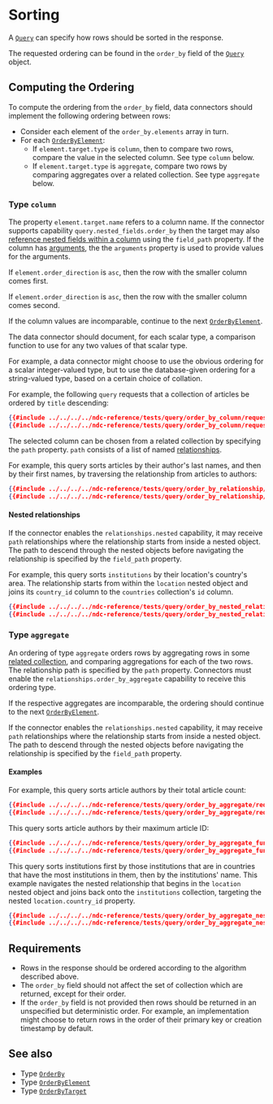 # Sorting

A [`Query`](../../reference/types.md#query) can specify how rows should be sorted in the response.

The requested ordering can be found in the `order_by` field of the [`Query`](../../reference/types.md#query) object.

## Computing the Ordering

To compute the ordering from the `order_by` field, data connectors should implement the following ordering between rows:

- Consider each element of the `order_by.elements` array in turn.
- For each [`OrderByElement`](../../reference/types.md#orderbyelement):
  - If `element.target.type` is `column`, then to compare two rows, compare the value in the selected column. See type `column` below.
  - If `element.target.type` is `aggregate`, compare two rows by comparing aggregates over a related collection. See type `aggregate` below.

### Type `column`

The property `element.target.name` refers to a column name.
If the connector supports capability `query.nested_fields.order_by` then the target may also [reference nested fields within a column](./filtering.md#referencing-nested-fields-within-columns) using the `field_path` property. If the column has [arguments](./arguments.html#field-arguments), the the `arguments` property is used to provide values for the arguments.

If `element.order_direction` is `asc`, then the row with the smaller column comes first.

If `element.order_direction` is `asc`, then the row with the smaller column comes second.

If the column values are incomparable, continue to the next [`OrderByElement`](../../reference/types.md#orderbyelement).

The data connector should document, for each scalar type, a comparison function to use for any two values of that scalar type.

For example, a data connector might choose to use the obvious ordering for a scalar integer-valued type, but to use the database-given ordering for a string-valued type, based on a certain choice of collation.

For example, the following `query` requests that a collection of articles be ordered by `title` descending:

```json
{{#include ../../../../ndc-reference/tests/query/order_by_column/request.json:1 }}
{{#include ../../../../ndc-reference/tests/query/order_by_column/request.json:3: }}
```

The selected column can be chosen from a related collection by specifying the `path` property. `path` consists of a list of named [relationships](./relationships.md).

For example, this query sorts articles by their author's last names, and then by their first names, by traversing the relationship from articles to authors:

```json
{{#include ../../../../ndc-reference/tests/query/order_by_relationship/request.json:1 }}
{{#include ../../../../ndc-reference/tests/query/order_by_relationship/request.json:3: }}
```

#### Nested relationships

If the connector enables the `relationships.nested` capability, it may receive `path` relationships where the relationship starts from inside a nested object. The path to descend through the nested objects before navigating the relationship is specified by the `field_path` property.

For example, this query sorts `institutions` by their location's country's area. The relationship starts from within the `location` nested object and joins its `country_id` column to the `countries` collection's `id` column.

```json
{{#include ../../../../ndc-reference/tests/query/order_by_nested_relationship/request.json:1 }}
{{#include ../../../../ndc-reference/tests/query/order_by_nested_relationship/request.json:3: }}
```

### Type `aggregate`

An ordering of type `aggregate` orders rows by aggregating rows in some [related collection](./relationships.md), and comparing aggregations for each of the two rows. The relationship path is specified by the `path` property. Connectors must enable the `relationships.order_by_aggregate` capability to receive this ordering type.

If the respective aggregates are incomparable, the ordering should continue to the next [`OrderByElement`](../../reference/types.md#orderbyelement).

If the connector enables the `relationships.nested` capability, it may receive `path` relationships where the relationship starts from inside a nested object. The path to descend through the nested objects before navigating the relationship is specified by the `field_path` property.

#### Examples

For example, this query sorts article authors by their total article count:

```json
{{#include ../../../../ndc-reference/tests/query/order_by_aggregate/request.json:1 }}
{{#include ../../../../ndc-reference/tests/query/order_by_aggregate/request.json:3: }}
```

This query sorts article authors by their maximum article ID:

```json
{{#include ../../../../ndc-reference/tests/query/order_by_aggregate_function/request.json:1 }}
{{#include ../../../../ndc-reference/tests/query/order_by_aggregate_function/request.json:3: }}
```

This query sorts institutions first by those institutions that are in countries that have the most institutions in them, then by the institutions' name. This example navigates the nested relationship that begins in the `location` nested object and joins back onto the `institutions` collection, targeting the nested `location.country_id` property.

```json
{{#include ../../../../ndc-reference/tests/query/order_by_aggregate_nested_relationship/request.json:1 }}
{{#include ../../../../ndc-reference/tests/query/order_by_aggregate_nested_relationship/request.json:3: }}
```

## Requirements

- Rows in the response should be ordered according to the algorithm described above.
- The `order_by` field should not affect the set of collection which are returned, except for their order.
- If the `order_by` field is not provided then rows should be returned in an unspecified but deterministic order. For example, an implementation might choose to return rows in the order of their primary key or creation timestamp by default.

## See also

- Type [`OrderBy`](../../reference/types.md#orderby)
- Type [`OrderByElement`](../../reference/types.md#orderbyelement)
- Type [`OrderByTarget`](../../reference/types.md#orderbytarget)
